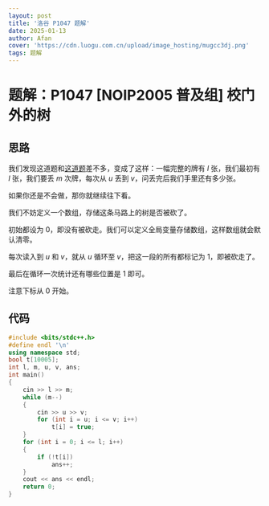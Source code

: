 ```yaml
---
layout: post
title: '洛谷 P1047 题解'
date: 2025-01-13
author: Afan
cover: 'https://cdn.luogu.com.cn/upload/image_hosting/mugcc3dj.png'
tags: 题解
---
```


# 题解：P1047 [NOIP2005 普及组] 校门外的树

## 思路

我们发现这道题和[这道题](https://www.luogu.com.cn/problem/P11227)差不多，变成了这样：一幅完整的牌有 $l$ 张，我们最初有 $l$ 张，我们要丢 $m$ 次牌，每次从 $u$ 丢到 $v$，问丢完后我们手里还有多少张。

如果你还是不会做，那你就继续往下看。

我们不妨定义一个数组，存储这条马路上的树是否被砍了。

初始都设为 $0$，即没有被砍走。我们可以定义全局变量存储数组，这样数组就会默认清零。

每次读入到 $u$ 和 $v$，就从 $u$ 循环至 $v$，把这一段的所有都标记为 $1$，即被砍走了。

最后在循环一次统计还有哪些位置是 $1$ 即可。

注意下标从 $0$ 开始。

## 代码

```cpp
#include <bits/stdc++.h>
#define endl '\n'
using namespace std;
bool t[10005];
int l, m, u, v, ans;
int main()
{
    cin >> l >> m;
    while (m--)
    {
        cin >> u >> v;
        for (int i = u; i <= v; i++)
            t[i] = true;
    }
    for (int i = 0; i <= l; i++)
    {
        if (!t[i])
            ans++;
    }
    cout << ans << endl;
    return 0;
}
```
